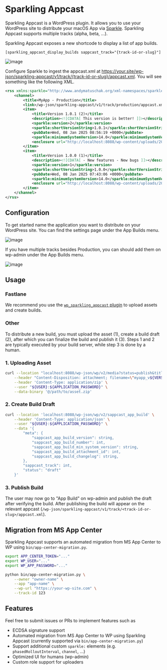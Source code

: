 # Sparkling Appcast

Sparkling Appcast is a WordPress plugin. It allows you to use your WordPress site to distribute your macOS App via
[Sparkle](https://sparkle-project.org/). Sparkling Appcast supports multiple tracks (alpha, beta, ...).

Sparkling Appcast exposes a new shortcode to display a list of app builds.

```
[sparkling_appcast_display_builds sappcast_track="{track-id-or-slug}"]
```

![image](https://github.com/user-attachments/assets/91388833-5935-4ce9-a18e-10857913f830)

Configure Sparkle to ingest the appcast.xml at https://your.site/wp-json/sparkling-appcast/v1/track/{track-id-or-slug}/appcast.xml.
You will see something like the following XML.

```xml
<rss xmlns:sparkle="http://www.andymatuschak.org/xml-namespaces/sparkle" xmlns:dc="http://purl.org/dc/elements/1.1/" version="2.0">
    <channel>
        <title>MyApp - Production</title>
        <link>/wp-json/sparkling-appcast/v1/track/production/appcast.xml</link>
        <item>
            <title>Version 1.0.1 (2)</title>
            <description><![CDATA[ This version is better! ]]></description>
            <sparkle:version>2</sparkle:version>
            <sparkle:shortVersionString>1.0.1</sparkle:shortVersionString>
            <pubDate>Wed, 08 Jan 2025 08:56:19 +0000</pubDate>
            <sparkle:minimumSystemVersion>14.0</sparkle:minimumSystemVersion>
            <enclosure url="http://localhost:8088/wp-content/uploads/2025/01/app_v2.zip" length="4713394" type="application/octet-stream"/>
        </item>
        <item>
            <title>Version 1.0.0 (1)</title>
            <description><![CDATA[ - New features - New bugs ]]></description>
            <sparkle:version>1</sparkle:version>
            <sparkle:shortVersionString>1.0.0</sparkle:shortVersionString>
            <pubDate>Wed, 08 Jan 2025 07:43:06 +0000</pubDate>
            <sparkle:minimumSystemVersion>14.0</sparkle:minimumSystemVersion>
            <enclosure url="http://localhost:8088/wp-content/uploads/2025/01/app_v1.zip" length="4713394" type="application/octet-stream"/>
        </item>
    </channel>
</rss>
```

## Configuration

To get started name the application you want to distribute on your WordPress site. You can find the settings page under the App Builds menu.

![image](https://github.com/user-attachments/assets/ff54e6b7-9bbc-47bf-b7fa-207d627ed548)

If you have multiple tracks besides Production, you can should add them on wp-admin under the App Builds menu.

![image](https://github.com/user-attachments/assets/92b3c0f5-a993-4b5e-af62-2aae132a978e)

## Usage

### Fastlane

We recommend you use the [`wp_sparkling_appcast` plugin](https://github.com/Usiel/fastlane-plugin-wp_sparkling_appcast) to upload assets and create builds.

### Other

To distribute a new build, you must upload the asset (1), create a build draft (2), after which you can finalize the
build and publish it (3). Steps 1 and 2 are typically executed by your build server, while step 3 is done by a human.

### 1. Uploading Asset

```bash
curl --location "localhost:8088/wp-json/wp/v2/media?status=publish&title=MyApp%20${VERSION}%20(${BUILD_NUMBER})" \
    --header "Content-Disposition: attachment; filename=\"myapp_v${VERSION}_${BUILD_NUMBER}.zip\"" \
    --header 'Content-Type: application/zip' \
    --user "${USER}:${APPLICATION_PASSWORD}" \
    --data-binary '@/path/to/asset.zip'
```

### 2. Create Build Draft

```bash
curl --location 'localhost:8088/wp-json/wp/v2/sappcast_app_build' \
    --header 'Content-Type: application/json' \
    --user "${USER}:${APPLICATION_PASSWORD}" \
    --data '{
        "meta": {
            "sappcast_app_build_version": string,
            "sappcast_app_build_number": int,
            "sappcast_app_build_min_system_version": string,
            "sappcast_app_build_attachment_id": int,
            "sappcast_app_build_changelog": string,
        },
        "sappcast_track": int,
        "status": "draft"
    }'
```

### 3. Publish Build

The user may now go to "App Build" on wp-admin and publish the draft after verifying the build. After publishing the
build will appear on the relevant appcast (`/wp-json/sparkling-appcast/v1/track/<track-id-or-slug>/appcast.xml`).

## Migration from MS App Center

Sparkling Appcast supports an automated migration from MS App Center to WP using `bin/app-center-migration.py`.

```bash
export APP_CENTER_TOKEN="..."
export WP_USER="..."
export WP_APP_PASSWORD="..."

python bin/app-center-migration.py \
    --owner "owner-name" \
    --app "app-name" \
    --wp-url "https://your-wp-site.com" \
    --track-id 123
```

## Features

Feel free to submit issues or PRs to implement features such as

- ECDSA signature support
- Automated migration from MS App Center to WP using Sparkling Appcast (currently supported via `bin/app-center-migration.py`)
- Support additional custom `sparkle:` elements (e.g. `phasedRolloutInterval`, `channel`, ...)
- Optimized UI for humans (wp-admin)
- Custom role support for uploaders
